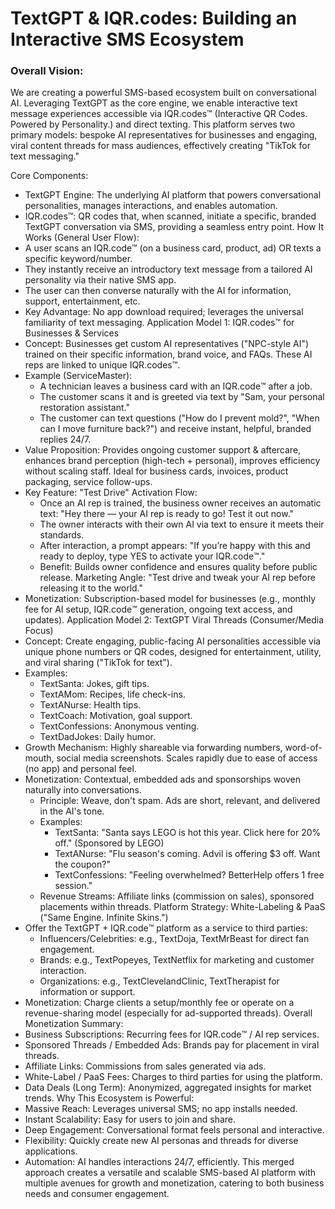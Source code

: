 
# TextGPT & IQR.codes: Building an Interactive SMS Ecosystem

### Overall Vision:
We are creating a powerful SMS-based ecosystem built on conversational AI. Leveraging TextGPT as the core engine, we enable interactive text message experiences accessible via IQR.codes™️ (Interactive QR Codes. Powered by Personality.) and direct texting. This platform serves two primary models: bespoke AI representatives for businesses and engaging, viral content threads for mass audiences, effectively creating "TikTok for text messaging."

Core Components:
 * TextGPT Engine: The underlying AI platform that powers conversational personalities, manages interactions, and enables automation.
 * IQR.codes™️: QR codes that, when scanned, initiate a specific, branded TextGPT conversation via SMS, providing a seamless entry point.
How It Works (General User Flow):
 * A user scans an IQR.code™️ (on a business card, product, ad) OR texts a specific keyword/number.
 * They instantly receive an introductory text message from a tailored AI personality via their native SMS app.
 * The user can then converse naturally with the AI for information, support, entertainment, etc.
 * Key Advantage: No app download required; leverages the universal familiarity of text messaging.
Application Model 1: IQR.codes™️ for Businesses & Services
 * Concept: Businesses get custom AI representatives ("NPC-style AI") trained on their specific information, brand voice, and FAQs. These AI reps are linked to unique IQR.codes™️.
 * Example (ServiceMaster):
   * A technician leaves a business card with an IQR.code™️ after a job.
   * The customer scans it and is greeted via text by "Sam, your personal restoration assistant."
   * The customer can text questions ("How do I prevent mold?", "When can I move furniture back?") and receive instant, helpful, branded replies 24/7.
 * Value Proposition: Provides ongoing customer support & aftercare, enhances brand perception (high-tech + personal), improves efficiency without scaling staff. Ideal for business cards, invoices, product packaging, service follow-ups.
 * Key Feature: "Test Drive" Activation Flow:
   * Once an AI rep is trained, the business owner receives an automatic text: "Hey there — your AI rep is ready to go! Test it out now."
   * The owner interacts with their own AI via text to ensure it meets their standards.
   * After interaction, a prompt appears: "If you’re happy with this and ready to deploy, type YES to activate your IQR.code™️."
   * Benefit: Builds owner confidence and ensures quality before public release. Marketing Angle: "Test drive and tweak your AI rep before releasing it to the world."
 * Monetization: Subscription-based model for businesses (e.g., monthly fee for AI setup, IQR.code™️ generation, ongoing text access, and updates).
Application Model 2: TextGPT Viral Threads (Consumer/Media Focus)
 * Concept: Create engaging, public-facing AI personalities accessible via unique phone numbers or QR codes, designed for entertainment, utility, and viral sharing ("TikTok for text").
 * Examples:
   * TextSanta: Jokes, gift tips.
   * TextAMom: Recipes, life check-ins.
   * TextANurse: Health tips.
   * TextCoach: Motivation, goal support.
   * TextConfessions: Anonymous venting.
   * TextDadJokes: Daily humor.
 * Growth Mechanism: Highly shareable via forwarding numbers, word-of-mouth, social media screenshots. Scales rapidly due to ease of access (no app) and personal feel.
 * Monetization: Contextual, embedded ads and sponsorships woven naturally into conversations.
   * Principle: Weave, don't spam. Ads are short, relevant, and delivered in the AI's tone.
   * Examples:
     * TextSanta: "Santa says LEGO is hot this year. Click here for 20% off." (Sponsored by LEGO)
     * TextANurse: "Flu season's coming. Advil is offering $3 off. Want the coupon?"
     * TextConfessions: "Feeling overwhelmed? BetterHelp offers 1 free session."
   * Revenue Streams: Affiliate links (commission on sales), sponsored placements within threads.
Platform Strategy: White-Labeling & PaaS ("Same Engine. Infinite Skins.")
 * Offer the TextGPT + IQR.code™️ platform as a service to third parties:
   * Influencers/Celebrities: e.g., TextDoja, TextMrBeast for direct fan engagement.
   * Brands: e.g., TextPopeyes, TextNetflix for marketing and customer interaction.
   * Organizations: e.g., TextClevelandClinic, TextTherapist for information or support.
 * Monetization: Charge clients a setup/monthly fee or operate on a revenue-sharing model (especially for ad-supported threads).
Overall Monetization Summary:
 * Business Subscriptions: Recurring fees for IQR.code™️ / AI rep services.
 * Sponsored Threads / Embedded Ads: Brands pay for placement in viral threads.
 * Affiliate Links: Commissions from sales generated via ads.
 * White-Label / PaaS Fees: Charges to third parties for using the platform.
 * Data Deals (Long Term): Anonymized, aggregated insights for market trends.
Why This Ecosystem is Powerful:
 * Massive Reach: Leverages universal SMS; no app installs needed.
 * Instant Scalability: Easy for users to join and share.
 * Deep Engagement: Conversational format feels personal and interactive.
 * Flexibility: Quickly create new AI personas and threads for diverse applications.
 * Automation: AI handles interactions 24/7, efficiently.
This merged approach creates a versatile and scalable SMS-based AI platform with multiple avenues for growth and monetization, catering to both business needs and consumer engagement.
